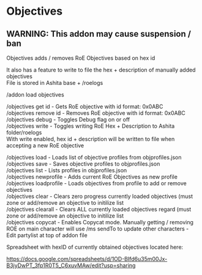 # Objectives

## WARNING: This addon may cause suspension / ban  

Objectives adds / removes RoE Objectives based on hex id  

It also has a feature to write to file the hex + description of manually added objectives  
File is stored in Ashita base + /roelogs  

/addon load objectives  

/objectives get id  - Gets RoE objective with id format: 0x0ABC  
/objectives remove id - Removes RoE objective with id format: 0x0ABC  
/objectives debug  - Toggles Debug flag on or off  
/objectives write  - Toggles writing RoE Hex + Description to Ashita folder/roelogs  
With write enabled, hex id + description will be written to file when accepting a new RoE objective  
  
/objectives load - Loads list of objective profiles from objprofiles.json  
/objectives save - Saves objective profiles to objprofiles.json  
/objectives list - Lists profiles in objprofiles.json  
/objectives newprofile <profileName> - Adds current RoE Objectives as new profile  
/objectives loadprofile <profileName>- Loads objectives from profile to add or remove objectives  
/objectives clear - Clears zero progress currently loaded objectives (must zone or add/remove an objective to initilize list  
/objectives clearall - Clears ALL currently loaded objectives regard (must zone or add/remove an objective to initilize list  
/objectives copycat - Enables Copycat mode. Manually getting / removing ROE on main character will use /ms sendTo to update other characters - Edit partylist at top of addon file  


Spreadsheet with hexID of currently obtained objectives located here:

https://docs.google.com/spreadsheets/d/1OD-BIfd6u35m00Jx-B3jyDwPT_3fp1R0T5_C6xuvMAw/edit?usp=sharing